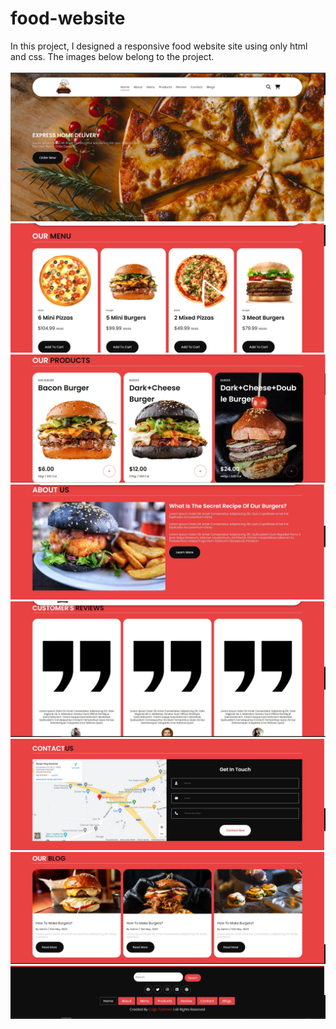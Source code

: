 # food-website
In this project, I designed a responsive food website site  using only html and css. The images below belong to the project.
<br> <br>
<img src="https://github.com/Cagritrkmen/food-website/blob/master/project-images/1.jpg" alt="Image not found!" >
<img src="https://github.com/Cagritrkmen/food-website/blob/master/project-images/2.jpg" alt="Image not found!" >
<img src="https://github.com/Cagritrkmen/food-website/blob/master/project-images/3.jpg" alt="Image not found!" >
<img src="https://github.com/Cagritrkmen/food-website/blob/master/project-images/4.jpg" alt="Image not found!" >
<img src="https://github.com/Cagritrkmen/food-website/blob/master/project-images/5.jpg" alt="Image not found!" >
<img src="https://github.com/Cagritrkmen/food-website/blob/master/project-images/6.jpg" alt="Image not found!" >
<img src="https://github.com/Cagritrkmen/food-website/blob/master/project-images/7.jpg" alt="Image not found!" >
<img src="https://github.com/Cagritrkmen/food-website/blob/master/project-images/8.jpg" alt="Image not found!" >
